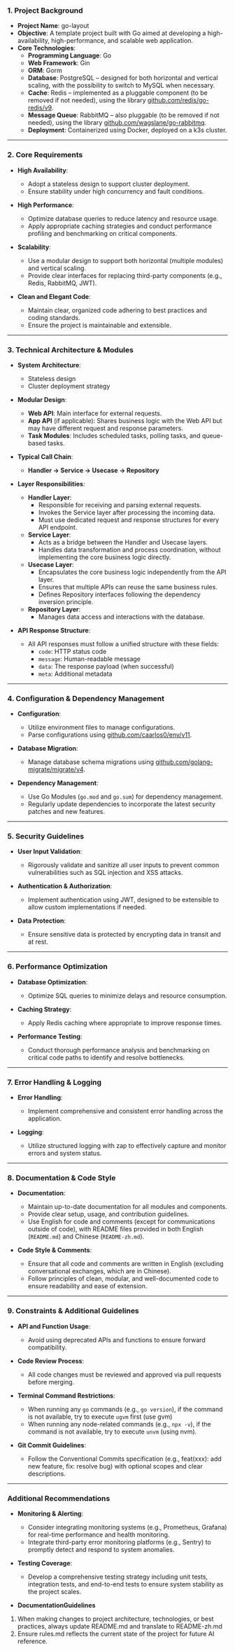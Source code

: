 ### 1. Project Background

- **Project Name**: go-layout
- **Objective**: A template project built with Go aimed at developing a high-availability, high-performance, and scalable web application.
- **Core Technologies**:
  - **Programming Language**: Go
  - **Web Framework**: Gin
  - **ORM**: Gorm
  - **Database**: PostgreSQL – designed for both horizontal and vertical scaling, with the possibility to switch to MySQL when necessary.
  - **Cache**: Redis – implemented as a pluggable component (to be removed if not needed), using the library [github.com/redis/go-redis/v9](http://github.com/redis/go-redis/v9).
  - **Message Queue**: RabbitMQ – also pluggable (to be removed if not needed), using the library [github.com/wagslane/go-rabbitmq](http://github.com/wagslane/go-rabbitmq).
  - **Deployment**: Containerized using Docker, deployed on a k3s cluster.

---

### 2. Core Requirements

- **High Availability**:
  - Adopt a stateless design to support cluster deployment.
  - Ensure stability under high concurrency and fault conditions.

- **High Performance**:
  - Optimize database queries to reduce latency and resource usage.
  - Apply appropriate caching strategies and conduct performance profiling and benchmarking on critical components.

- **Scalability**:
  - Use a modular design to support both horizontal (multiple modules) and vertical scaling.
  - Provide clear interfaces for replacing third-party components (e.g., Redis, RabbitMQ, JWT).

- **Clean and Elegant Code**:
  - Maintain clear, organized code adhering to best practices and coding standards.
  - Ensure the project is maintainable and extensible.

---

### 3. Technical Architecture & Modules

- **System Architecture**:
  - Stateless design
  - Cluster deployment strategy

- **Modular Design**:
  - **Web API**: Main interface for external requests.
  - **App API** (if applicable): Shares business logic with the Web API but may have different request and response parameters.
  - **Task Modules**: Includes scheduled tasks, polling tasks, and queue-based tasks.

- **Typical Call Chain**:
  - **Handler → Service → Usecase → Repository**

- **Layer Responsibilities**:
  - **Handler Layer**:
    - Responsible for receiving and parsing external requests.
    - Invokes the Service layer after processing the incoming data.
    - Must use dedicated request and response structures for every API endpoint.
  - **Service Layer**:
    - Acts as a bridge between the Handler and Usecase layers.
    - Handles data transformation and process coordination, without implementing the core business logic directly.
  - **Usecase Layer**:
    - Encapsulates the core business logic independently from the API layer.
    - Ensures that multiple APIs can reuse the same business rules.
    - Defines Repository interfaces following the dependency inversion principle.
  - **Repository Layer**:
    - Manages data access and interactions with the database.

- **API Response Structure**:
  - All API responses must follow a unified structure with these fields:
    - `code`: HTTP status code
    - `message`: Human-readable message
    - `data`: The response payload (when successful)
    - `meta`: Additional metadata

---

### 4. Configuration & Dependency Management

- **Configuration**:
  - Utilize environment files to manage configurations.
  - Parse configurations using [github.com/caarlos0/env/v11](https://github.com/caarlos0/env).

- **Database Migration**:
  - Manage database schema migrations using [github.com/golang-migrate/migrate/v4](https://github.com/golang-migrate/migrate).

- **Dependency Management**:
  - Use Go Modules (`go.mod` and `go.sum`) for dependency management.
  - Regularly update dependencies to incorporate the latest security patches and new features.

---

### 5. Security Guidelines

- **User Input Validation**:
  - Rigorously validate and sanitize all user inputs to prevent common vulnerabilities such as SQL injection and XSS attacks.

- **Authentication & Authorization**:
  - Implement authentication using JWT, designed to be extensible to allow custom implementations if needed.

- **Data Protection**:
  - Ensure sensitive data is protected by encrypting data in transit and at rest.

---

### 6. Performance Optimization

- **Database Optimization**:
  - Optimize SQL queries to minimize delays and resource consumption.

- **Caching Strategy**:
  - Apply Redis caching where appropriate to improve response times.

- **Performance Testing**:
  - Conduct thorough performance analysis and benchmarking on critical code paths to identify and resolve bottlenecks.

---

### 7. Error Handling & Logging

- **Error Handling**:
  - Implement comprehensive and consistent error handling across the application.

- **Logging**:
  - Utilize structured logging with zap to effectively capture and monitor errors and system status.

---

### 8. Documentation & Code Style

- **Documentation**:
  - Maintain up-to-date documentation for all modules and components.
  - Provide clear setup, usage, and contribution guidelines.
  - Use English for code and comments (except for communications outside of code), with README files provided in both English (`README.md`) and Chinese (`README-zh.md`).

- **Code Style & Comments**:
  - Ensure that all code and comments are written in English (excluding conversational exchanges, which are in Chinese).
  - Follow principles of clean, modular, and well-documented code to ensure readability and ease of extension.

---

### 9. Constraints & Additional Guidelines

- **API and Function Usage**:
  - Avoid using deprecated APIs and functions to ensure forward compatibility.

- **Code Review Process**:
  - All code changes must be reviewed and approved via pull requests before merging.

- **Terminal Command Restrictions**:
  - When running any `go` commands (e.g., `go version`), if the command is not available, try to execute `ugvm` first (use gvm)
  - When running any node-related commands (e.g., `npx -v`), if the command is not available, try to execute `unvm` (using nvm).

- **Git Commit Guidelines**:
  - Follow the Conventional Commits specification (e.g., feat(xxx): add new feature, fix: resolve bug) with optional scopes and clear descriptions.

---

### Additional Recommendations

- **Monitoring & Alerting**:
  - Consider integrating monitoring systems (e.g., Prometheus, Grafana) for real-time performance and health monitoring.
  - Integrate third-party error monitoring platforms (e.g., Sentry) to promptly detect and respond to system anomalies.

- **Testing Coverage**:
  - Develop a comprehensive testing strategy including unit tests, integration tests, and end-to-end tests to ensure system stability as the project scales.

- **DocumentationGuidelines**
1. When making changes to project architecture, technologies, or best practices, always update README.md and translate to README-zh.md
2. Ensure rules.md reflects the current state of the project for future AI reference.
